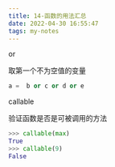 ```yaml
---
title: 14-函数的用法汇总
date: 2022-04-30 16:55:47
tags: my-notes
---
```

or 

取第一个不为空值的变量

```python
a =  b or c or d or e
```



callable

验证函数是否是可被调用的方法

```python
>>> callable(max)
True
>>> callable(9)
False
```
